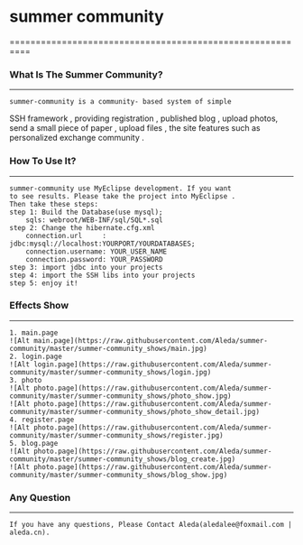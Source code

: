 # summer community
==========================================================
### What Is The Summer Community?
----------------------------------------------------------
    summer-community is a community- based system of simple
SSH framework , providing registration , published blog , 
upload photos, send a small piece of paper , upload files ,
the site features such as personalized exchange community .

### How To Use It?
----------------------------------------------------------
    summer-community use MyEclipse development. If you want
    to see results. Please take the project into MyEclipse .
    Then take these steps:
    step 1: Build the Database(use mysql);
        sqls: webroot/WEB-INF/sql/SQL*.sql
    step 2: Change the hibernate.cfg.xml
        connection.url     : jdbc:mysql://localhost:YOURPORT/YOURDATABASES;
        connection.username: YOUR_USER_NAME
        connection.password: YOUR_PASSWORD
    step 3: import jdbc into your projects
    step 4: import the SSH libs into your projects
    step 5: enjoy it!
            
        
### Effects Show
----------------------------------------------------------
    1. main.page
    ![Alt main.page](https://raw.githubusercontent.com/Aleda/summer-community/master/summer-community_shows/main.jpg)
    2. login.page
    ![Alt login.page](https://raw.githubusercontent.com/Aleda/summer-community/master/summer-community_shows/login.jpg)
    3. photo
    ![Alt photo.page](https://raw.githubusercontent.com/Aleda/summer-community/master/summer-community_shows/photo_show.jpg)
    ![Alt photo.page](https://raw.githubusercontent.com/Aleda/summer-community/master/summer-community_shows/photo_show_detail.jpg)
    4. register.page
    ![Alt photo.page](https://raw.githubusercontent.com/Aleda/summer-community/master/summer-community_shows/register.jpg)
    5. blog.page
    ![Alt photo.page](https://raw.githubusercontent.com/Aleda/summer-community/master/summer-community_shows/blog_create.jpg)
    ![Alt photo.page](https://raw.githubusercontent.com/Aleda/summer-community/master/summer-community_shows/blog_show.jpg)


### Any Question
-----------------------------------------------------------
    If you have any questions, Please Contact Aleda(aledalee@foxmail.com | aleda.cn).
